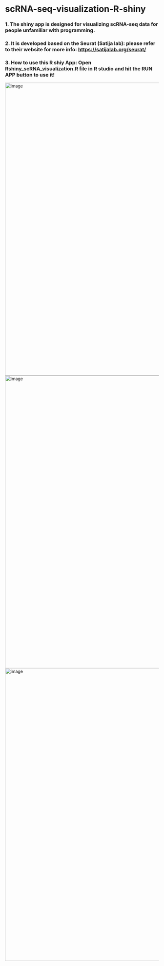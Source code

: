 # scRNA-seq-visualization-R-shiny
### 1. The  shiny app is designed for visualizing scRNA-seq data for people unfamiliar with programming.
### 2. It is developed based on the Seurat (Satija lab): please refer to their website for more info: https://satijalab.org/seurat/
### 3. How to use this R shiy App: Open Rshiny_scRNA_visualization.R file in R studio and hit the RUN APP button to use it!
<img width="960" alt="image" src="https://github.com/macrophage666/scRNA-seq-visualization-R-shiny/assets/144548872/dff06c24-3024-4452-8131-b462aeffbc73">
<img width="960" alt="image" src="https://github.com/macrophage666/scRNA-seq-visualization-R-shiny/assets/144548872/a5723256-5a21-4fe8-abf5-0852075c1223">
<img width="960" alt="image" src="https://github.com/macrophage666/scRNA-seq-visualization-R-shiny/assets/144548872/7493d6a2-3b2b-442f-858b-ba640a92aff5">
